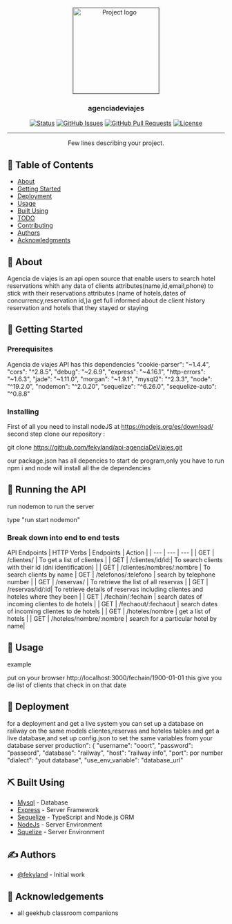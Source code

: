 <p align="center">
  <a href="" rel="noopener">
 <img width=200px height=200px src="https://i.imgur.com/6wj0hh6.jpg" alt="Project logo"></a>
</p>

<h3 align="center">agenciadeviajes</h3>

<div align="center">

[![Status](https://img.shields.io/badge/status-active-success.svg)]()
[![GitHub Issues](https://img.shields.io/github/issues/kylelobo/The-Documentation-Compendium.svg)](https://github.com/kylelobo/The-Documentation-Compendium/issues)
[![GitHub Pull Requests](https://img.shields.io/github/issues-pr/kylelobo/The-Documentation-Compendium.svg)](https://github.com/kylelobo/The-Documentation-Compendium/pulls)
[![License](https://img.shields.io/badge/license-MIT-blue.svg)](/LICENSE)

</div>

---

<p align="center"> Few lines describing your project.
    <br> 
</p>

## 📝 Table of Contents

- [About](#about)
- [Getting Started](#getting_started)
- [Deployment](#deployment)
- [Usage](#usage)
- [Built Using](#built_using)
- [TODO](../TODO.md)
- [Contributing](../CONTRIBUTING.md)
- [Authors](#authors)
- [Acknowledgments](#acknowledgement)

## 🧐 About <a name = "about"></a>

Agencia de viajes is an api open source that enable users to search hotel reservations whith any data of clients attributes(name,id,email,phone) to stick with their reservations attributes (name of hotels,dates of concurrency,reservation id,)a get full informed about de client history reservation and hotels that they stayed or staying 

## 🏁 Getting Started <a name = "getting_started"></a>



### Prerequisites

Agencia de viajes API has this dependencies
    "cookie-parser": "~1.4.4",
    "cors": "^2.8.5",
    "debug": "~2.6.9",
    "express": "~4.16.1",
    "http-errors": "~1.6.3",
    "jade": "~1.11.0",
    "morgan": "~1.9.1",
    "mysql2": "^2.3.3",
    "node": "^19.2.0",
    "nodemon": "^2.0.20",
    "sequelize": "^6.26.0",
    "sequelize-auto": "^0.8.8"


### Installing
First of all you need to install nodeJS at https://nodejs.org/es/download/
second step
clone our repository :

git clone https://github.com/fekyland/api-agenciaDeViajes.git

our package.json has all depencies to start de program,only you have to run npm i and node will install all the de dependencies 


## 🔧 Running the API <a name = "tests"></a>

run nodemon to run the server 

type "run start nodemon" 

### Break down into end to end tests

API Endpoints
| HTTP Verbs | Endpoints | Action |
| --- | --- | --- |
| GET | /clientes/ | To get a list of clientes |
| GET | /clientes/id/id:| To search clients with their id (dni identification) |
| GET | /clientes/nombres/:nombre | To search clients by name |
  GET | /telefonos/:telefono | search by telephone number |
| GET | /reservas/ | To retrieve the list of all reservas |
| GET | /reservas/id/:id| To retrieve details of reservas including clientes and hoteles where they been |
| GET | /fechain/:fechain | search dates of incoming clientes to de hotels |
| GET | /fechaout/:fechaout | search dates of incoming clientes to de hotels |
| GET | /hoteles/nombre | get a list of hotels |
| GET | /hoteles/nombre/:nombre | search for a particular hotel by name|




## 🎈 Usage <a name="usage"></a>

example

put on your browser http://localhost:3000/fechain/1900-01-01 this give you de list of clients
that check in on that date


## 🚀 Deployment <a name = "deployment"></a>

for a deployment and get a live system you can set up a database on railway on the same models clientes,reservas and hoteles tables and get a live database,and set up config.json to set the same variables from your database server
production": {
    "username": "ooort",
    "password": "passeord",
    "database": "railway",
    "host": "railway info",
    "port": por number
    "dialect": "yout database",
    "use_env_variable": "database_url"

## ⛏️ Built Using <a name = "built_using"></a>

- [Mysql](https://www.mysql.com/) - Database
- [Express](https://expressjs.com/) - Server Framework
- [Sequelize](https://sequelize.org/) - TypeScript and Node.js ORM 
- [NodeJs](https://nodejs.org/en/) - Server Environment
- [Squelize](https://sequelize.org/) - Server Environment

## ✍️ Authors <a name = "authors"></a>

- [@fekyland](https://github.com/fekyland) -  Initial work



## 🎉 Acknowledgements <a name = "acknowledgement"></a>

- all geekhub classroom companions

